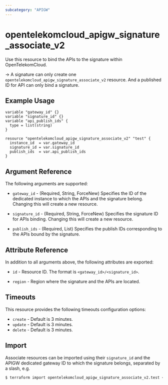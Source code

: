 ```yaml
---
subcategory: "APIGW"
---
```


# opentelekomcloud_apigw_signature_associate_v2

Use this resource to bind the APIs to the signature within OpenTelekomCloud.

-> A signature can only create one `opentelekomcloud_apigw_signature_associate_v2` resource.
   And a published ID for API can only bind a signature.

## Example Usage

```hcl
variable "gateway_id" {}
variable "signature_id" {}
variable "api_publish_ids" {
  type = list(string)
}

resource "opentelekomcloud_apigw_signature_associate_v2" "test" {
  instance_id  = var.gateway_id
  signature_id = var.signature_id
  publish_ids  = var.api_publish_ids
}
```

## Argument Reference

The following arguments are supported:

* `gateway_id` - (Required, String, ForceNew) Specifies the ID of the dedicated instance to which the APIs and the
  signature belong.
  Changing this will create a new resource.

* `signature_id` - (Required, String, ForceNew) Specifies the signature ID for APIs binding.
  Changing this will create a new resource.

* `publish_ids` - (Required, List) Specifies the publish IDs corresponding to the APIs bound by the signature.

## Attribute Reference

In addition to all arguments above, the following attributes are exported:

* `id` - Resource ID. The format is `<gateway_id>/<signature_id>`.

* `region` - Region where the signature and the APIs are located.

## Timeouts

This resource provides the following timeouts configuration options:

* `create` - Default is 3 minutes.
* `update` - Default is 3 minutes.
* `delete` - Default is 3 minutes.

## Import

Associate resources can be imported using their `signature_id` and the APIGW dedicated gateway ID to which the signature
belongs, separated by a slash, e.g.

```bash
$ terraform import opentelekomcloud_apigw_signature_associate_v2.test <gateway_id>/<signature_id>
```
